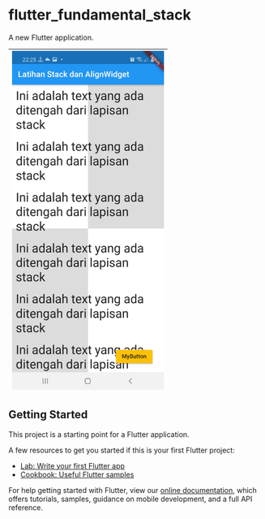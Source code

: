 # flutter_fundamental_stack

A new Flutter application.
 
|<img src="https://github.com/gzeinnumer/flutter_fundamental_stack/blob/master/preview/flutter_fundamental_stack.jpg" width="300" />|
|--|

## Getting Started

This project is a starting point for a Flutter application.

A few resources to get you started if this is your first Flutter project:

- [Lab: Write your first Flutter app](https://flutter.dev/docs/get-started/codelab)
- [Cookbook: Useful Flutter samples](https://flutter.dev/docs/cookbook)

For help getting started with Flutter, view our
[online documentation](https://flutter.dev/docs), which offers tutorials,
samples, guidance on mobile development, and a full API reference.
